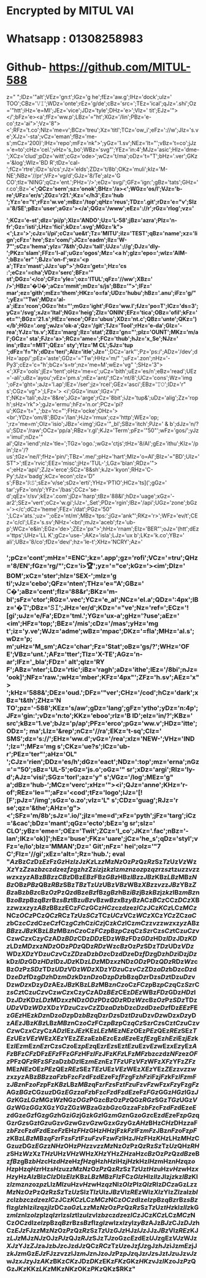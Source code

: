 # Encrypted by MITUL VAI
# Whatsapp : 01308258983 
# Github- https://github.com/MITUL-588

z="
";lDz='"alt';VEz='gn:t';lGz='g he';fEz='aw.g';IHz='dock';uIz=' TOO';CBz='𝚅𝙸';WDz='onte';rEz='g/de';cBz='src=';TEz='ical';qJz='.shi';Oz='"htt';iHz='e=MI';JEz='vice';JDz='tyle';DHz='e>';VIz=' tit';EJz='"></';bFz='e><a';fFz='ww.p';LBz='="ht';XGz='/lin';PBz='e-co';tz='ai">';Vz='8"><';RFz='t.co';NIz='me=v';BCz='treu';Xz='titl';TCz='ow_i';eFz='://w';JIz='s.ve';XJz='-sta';vCz='eman';fBz='me-s';mCz='200)';lHz='repo';mFz='nk">';yGz='1.sv';NEz='lt="';vBz='t=co';jJz='e=to';cHz='cel.';vHz='s_bo';WBz='svg"';YEz='in:4';MJz='asic';HIz='dme-';XCz='clud';pDz='witt';cGz='ode>';wCz='t/ma';oDz='t="T';bHz='.ver';GKz='&log';WIz='BD R';tDz='cal-';fCz='rtre';iDz='s/cs';rJz='elds';ZDz='t/8b';OKz='muli';kIz='M-NE';NBz='//pr';VFz='vg/d';GJz='8/Te';aIz='G CO';tIz='NING';qCz='ent.';PHz='/>';eDz='svg/';GFz='ign:';gBz='tats';GHz='r.co';Bz='<b><';QCz='sern';sz='onok';BHz='/a><';WGz='os/l';VJz='b-re';UFz='er/s';ZGz='r21.';Kz='</h3';Ez='hub ';Yz='e="t';rFz='w.ve';mBz='/top';qHz='reus';TDz='.git';rDz='e="v';SIz='8/SE';pBz='user';aGz='></a';QGz='/www';eEz='://r';rGz='rlog';vz='</p>';KCz='e-st';dIz='pi/p';XIz='ANDO';Uz='L-58';jBz='azra';PIz='n-fr';Gz='isti';LHz='fici';kDz='.svg';MGz='k"><';Lz='>';cJz='i/pi';cCz='ue&t';Tz='MITU';iIz='TEST';qBz='name';xz='lign';cFz=' hre';Sz='com/';JCz='eadm';lIz='W-7"';sCz='hema';yIz='7&th';OJz='tall';UJz='://g';DJz='dly-';PKz='slam';FFz='l-al';uGz='ogos';Mz='<a h';gIz='epo=';wIz='AIM-';bBz='er" ';BJz='on-f';wz='<p a';TFz='mast';JJz='up">';hGz='get=';Hz='cs :';eCz='=cha';VDz='serc';BFz='" st';DGz='</co';CFz='yle=';oz='ITUL';qFz='//ww';XBz=' />';HBz='�𝚄�';aCz='mmit';mDz='s/js';BBz='">';IFz=' mar';ez='gith';mEz='them';HKz='o=fa';UDz='hubu';hBz='.anu';iFz='g/" ';yEz='"Twi';MDz='al-a';iEz='rcon';OGz='ht="';mGz='ight';FGz='ww.l';fJz='po=T';lCz='ds=3';yCz='/svg';xJz='ltal';NGz='heig';ZIz='ONIN';EFz='tica';OBz='ofil';kFz='et="';BGz='21.s';HEz='ence';OFz='ubus';XDz='nt.c';QBz='unte';QKz=')</b';HGz='.org';wJz='ok-a';Qz='/git';TJz='Tool';rHz='e-da';GIz='-rea';YJz='ts.v';XEz='marg';IIz='stat';ZBz='gn="';pIz='OUNT';MKz='m/al';GCz=' sta';FJz='a>';RCz='ame=';FCz='thub';hJz='x_Se';NJz=' ins';rBz='=MIT';QEz=' sty';YIz='M CL';SJz='tup ';dFz='f="h';dDz='ter/';AIz='itle';Jz='</b>';DCz='ark"';Pz='ps:/';ADz='/dev';dHz='app/';pEz='aste';GDz='="Tw';HHz='m/" ';uFz='.zon';nHz='-Py3';cEz='c="h';bCz='s=tr';nz='me=M';wEz='vg" ';SHz='3"><';XFz='ools';jEz='tent';oHz='me=c';uCz='bith';uEz='es/n';eBz='read';UEz='-ali';uBz='ayou';vEz='pm.s';nEz='ant/';tCz='nt/8';UCz='cons';Wz='img ';oFz='ght=';aJz='l.ap';IEz='/ser';jz='rcel';GEz='asci';EBz='𝚃𝙾';IDz='r" s';CGz='vg">';LFz='> <i';GGz='inux';IGz='/" t';NKz='tali';eJz='8&re';JGz='arge';rCz='8bit';iJz='tup&';uDz='alig';Zz='roph';sHz='rk">';gJz='ermu';hFz='n.or';PCz='pi?u';KGz='t="_';bz='rc="';FHz='ocke';OHz='><br';YDz='om/8';BDz='/lan';HJz='rmux';cz='http';WEz='op; ';rz='me=m';OIz='isio';JBz='<img';iGz='"_bl';SBz='itch';PJz=' & b';dJz='n/?u';SDz='/raw';OCz='pp/a';RBz='r.gl';KJz='Term';pFz='"50"';wFz='gos/';yJz='imul';nDz='" al';QIz='iend';nIz='tle=';TGz='ogo.';wGz='ctjs';tHz='8/AI';gEz='ithu';KIz='/pin';lz='/?us';tGz='ne/l';fHz='pin/';TBz='.me/';pHz='hart';MIz='o=AI';BIz='="BD';UIz='ST">';tEz='rvic';EEz='misc';jHz='TUL-';LGz='blan';RDz='"> <';eHz='api/';ZJz='erce';SCz='8&sh';kJz='kyon';RHz='C-Py';tJz='badg';kCz='econ';cIz='D" s';FBz='𝚁𝚂';sEz='v/se';sDz='erti';YHz='PTIO';HCz='ts](';gGz=' tar';yFz='on/p';YFz='/bas';CCz='se-d';qEz='r/sv';kEz='.com';jDz='harp';tBz='88&l';hDz='uage';xGz='-ar2';SEz='vert';oCz='w.gi';IJz='_Set';PDz='rgin';lBz='/api';UGz='zone';bGz='></c';dCz='heme';FEz='/dat';PGz='50" ';LCz='ats.';uz='</a>';oEz='nt/m';MBz='tps:';jGz='ank"';RKz='r>';WFz='ev/t';CEz='c/cl';LEz='s.sv';NHz='<br/';mJz='aceb';fz='ub-p';WCz='e&in';EGz='de>';ZEz='px">';hHz='rnam';EIz='BER"';oJz='(htt';dEz='ttps';UHz='LL K';gCz='use-';AKz='isla';LJz='ux b';LKz='k.co';YBz=' ali';UBz='8/co';fDz='dev/';hz='le-t';XHz='NCRY';Az='<h3>';pCz='cont';mHz='=ENC';kz='.app';gz='rofi';VCz='=tru';QHz='8/EN';fGz='rg/"';Cz='i>🏆';yz='="ce';kGz='><im';DIz=' BOM';xCz='ster';hIz='SEX-';mIz='g ti';vJz='cebo';QFz='nten';THz='e="A';GBz=' 𝙲�';aBz='cent';fIz='88&r';BKz='m-bl';sFz='ctor';RGz='.vec';YCz='e_al';NCz='el.a';QDz=':4px';IBz='�𝚃';DBz='𝚂𝙸';JHz='er/d';KDz='="ve';Nz='ref=';ECz='![gi';uJz='e/Fa';EDz='tml.';YGz='ux-a';gHz='?use';aEz=' <im';HFz='top;';BEz='/mis';cDz='/mas';yHz='mg t';iz='y.ve';WJz='adme';wBz='mpac';DKz='=fla';MHz='al.s';wDz='p; m';uHz='M_sm';ACz='char';Fz='Stat';oBz='gs/?';WHz='OF E';VBz='unt.';AFz='tter';TIz='X-TE';AGz='n-ar';lFz='_bla';FDz=' alt';qIz='RY F';ABz='nter';LDz='rtic';iBz='ragh';aDz='ithe';lEz='/8bi';nJz='ook]';NFz='raw.';wHz='mber';KFz='4px"';ZFz='h.sv';AEz='x"> ';kHz='588&';DEz='oud.';DFz='"ver';CHz='/cod';hCz='dark';xBz='t&th';ZHz='N TO';pz='-588';KEz='s/aw';gDz='lang';gFz='ytho';yDz='n:4p';JFz='gin:';vDz='n:to';KKz='eboo';rIz='B ID';eIz='in/?';KBz=' src';kBz='1.ve';bJz='p/ap';PFz='erco';pGz='ww.v';HDz='itte';ODz='; ma';LIz='&rep';nCz='//ra';EKz='t-sq';CIz=' SMS';dz='s://';EHz='ww.d';vGz='/rea';xIz='NEW-';VHz='IND ';Iz='</i>';MFz='mg s';CKz='ue?s';ICz='ub-r';PEz='ter"';aHz='OL" ';CJz='rien';DDz='es/h';dGz='eact';NDz=':top';mz='erna';nGz='="50';sBz='UL-5';eGz='js.o';oGz='" sr';xDz='argi';RIz='ly-d';AJz='visi';SGz='torl';az='y" s';VGz='/log';MEz='g" a';dBz='hub-';MCz='verc';xHz='"><i';QJz='anne';KHz='r-of';REz='le="';aFz='<cod';tFz='logo';lJz='[![F';pJz='/img';sGz='o.zo';vIz='L" s';CDz='guag';RJz='r se';qz='&the';AHz='g"><';SFz='m/8b';sJz='.io/';jIz='me=d';xFz='pyth';jFz='targ';iCz='&cac';bDz='mant';qGz='ecto';bEz='g sr';sIz=' CLO';yBz='eme=';OEz='Twit';ZCz='l_co';JKz='.fac';nBz='-lan';IKz='ok)]';hEz='buse';FKz='uare';jCz='he_s';qDz='styl';vFz='e/lo';bIz='MMAN';Dz=' Git';nFz=' hei';oIz='"7 C';FIz='//gi';xEz='alt=';Rz='hub.';
eval "$Az$Bz$Cz$Dz$Ez$Fz$Gz$Hz$Iz$Jz$Kz$Lz$z$Mz$Nz$Oz$Pz$Qz$Rz$Sz$Tz$Uz$Vz$Wz$Xz$Yz$Zz$az$bz$cz$dz$ez$fz$gz$hz$Zz$iz$jz$kz$lz$mz$nz$oz$pz$qz$rz$sz$tz$uz$z$vz$z$wz$xz$yz$ABz$BBz$z$CBz$DBz$EBz$FBz$GBz$HBz$IBz$z$JBz$KBz$LBz$MBz$NBz$OBz$PBz$QBz$RBz$SBz$TBz$Tz$Uz$UBz$VBz$WBz$XBz$z$vz$z$JBz$YBz$ZBz$aBz$bBz$cBz$Oz$Pz$Qz$dBz$eBz$fBz$gBz$hBz$iBz$jBz$kBz$jz$kz$lBz$mBz$nBz$oBz$pBz$qBz$rBz$sBz$tBz$uBz$vBz$wBz$xBz$yBz$ACz$BCz$CCz$DCz$XBz$z$wz$xz$yz$ABz$BBz$z$ECz$FCz$GCz$HCz$cz$dz$ez$ICz$JCz$KCz$LCz$MCz$NCz$OCz$PCz$QCz$RCz$Tz$Uz$SCz$TCz$UCz$VCz$WCz$XCz$YCz$ZCz$aCz$bCz$cCz$dCz$eCz$fCz$gCz$hCz$iCz$jCz$kCz$lCz$mCz$z$vz$z$wz$xz$yz$ABz$BBz$z$JBz$KBz$LBz$MBz$nCz$oCz$FCz$pBz$pCz$qCz$Sz$rCz$sCz$tCz$uCz$vCz$wCz$xCz$yCz$ADz$BDz$CDz$DDz$EDz$WBz$FDz$GDz$HDz$IDz$JDz$KDz$LDz$MDz$xz$NDz$ODz$PDz$QDz$RDz$Wz$cBz$Oz$Pz$SDz$TDz$UDz$VDz$WDz$XDz$YDz$uCz$vCz$ZDz$aDz$bDz$cDz$dDz$eDz$fDz$gDz$hDz$iDz$jDz$kDz$lDz$GDz$HDz$IDz$JDz$KDz$LDz$MDz$xz$NDz$ODz$PDz$QDz$RDz$Wz$cBz$Oz$Pz$SDz$TDz$UDz$VDz$WDz$XDz$YDz$uCz$vCz$ZDz$aDz$bDz$cDz$dDz$eDz$fDz$gDz$hDz$mDz$kDz$nDz$oDz$pDz$bBz$qDz$rDz$sDz$tDz$uDz$vDz$wDz$xDz$yDz$AEz$JBz$KBz$LBz$MBz$nCz$oCz$FCz$pBz$pCz$qCz$Sz$rCz$sCz$tCz$uCz$vCz$wCz$xCz$yCz$ADz$BEz$CEz$DEz$WBz$FDz$GDz$HDz$IDz$JDz$KDz$LDz$MDz$xz$NDz$ODz$PDz$QDz$RDz$Wz$cBz$Oz$Pz$SDz$TDz$UDz$VDz$WDz$XDz$YDz$uCz$vCz$ZDz$aDz$bDz$cDz$dDz$eDz$fDz$EEz$FEz$GEz$HEz$kDz$nDz$oDz$pDz$bBz$qDz$rDz$sDz$tDz$uDz$vDz$wDz$xDz$yDz$AEz$JBz$KBz$LBz$MBz$nCz$oCz$FCz$pBz$pCz$qCz$Sz$rCz$sCz$tCz$uCz$vCz$wCz$xCz$yCz$ADz$IEz$JEz$KEz$LEz$MEz$NEz$OEz$PEz$QEz$REz$SEz$TEz$UEz$VEz$WEz$XEz$YEz$ZEz$aEz$bEz$cEz$dEz$eEz$fEz$gEz$hEz$iEz$jEz$kEz$lEz$mEz$nEz$rCz$sCz$oEz$pEz$qEz$rEz$sEz$tEz$uEz$vEz$wEz$xEz$yEz$AFz$BFz$CFz$DFz$EFz$FFz$GFz$HFz$IFz$JFz$KFz$LFz$MFz$bz$cz$dz$NFz$ez$OFz$PFz$QFz$RFz$SFz$aDz$bDz$lEz$mEz$nEz$TFz$UFz$VFz$WFz$XFz$YFz$ZFz$MEz$NEz$OEz$PEz$QEz$REz$SEz$TEz$UEz$VEz$WEz$XEz$YEz$ZEz$z$vz$z$wz$xz$yz$ABz$BBz$z$aFz$bFz$cFz$dFz$dEz$eFz$fFz$gFz$hFz$iFz$jFz$kFz$lFz$mFz$JBz$nFz$oFz$pFz$KBz$LBz$MBz$qFz$rFz$sFz$tFz$uFz$vFz$wFz$xFz$yFz$gFz$AGz$BGz$CGz$uz$DGz$EGz$z$aFz$bFz$cFz$dFz$dEz$eFz$FGz$GGz$HGz$IGz$JGz$KGz$LGz$MGz$Wz$NGz$OGz$PGz$cBz$Oz$Pz$QGz$RGz$SGz$TGz$UGz$VGz$WGz$GGz$XGz$YGz$ZGz$WBz$aGz$bGz$cGz$z$aFz$bFz$cFz$dFz$dEz$eEz$dGz$eGz$fGz$gGz$hGz$iGz$jGz$kGz$lGz$mGz$nGz$oGz$cEz$dEz$eFz$pGz$qGz$rGz$sGz$tGz$uGz$vGz$wGz$vGz$wGz$xGz$yGz$AHz$BHz$CHz$DHz$z$aFz$bFz$cFz$dFz$dEz$eFz$EHz$FHz$GHz$HHz$jFz$kFz$lFz$mFz$JBz$nFz$oFz$pFz$KBz$LBz$MBz$qFz$rFz$sFz$tFz$uFz$vFz$wFz$IHz$JHz$FHz$KHz$LHz$MHz$CGz$uz$DGz$EGz$z$NHz$OHz$PHz$z$vz$z$Mz$Nz$Oz$Pz$Qz$Rz$Sz$Tz$Uz$QHz$RHz$SHz$Wz$Xz$THz$UHz$VHz$WHz$XHz$YHz$ZHz$aHz$cBz$Oz$Pz$Qz$dBz$eBz$fBz$gBz$bHz$cHz$dHz$eHz$fHz$gHz$hHz$iHz$jHz$kHz$lHz$mHz$nHz$qz$oHz$pHz$qHz$rHz$sHz$uz$z$Mz$Nz$Oz$Pz$Qz$Rz$Sz$Tz$Uz$tHz$uHz$vHz$wHz$xHz$yHz$AIz$BIz$CIz$DIz$EIz$KBz$LBz$MBz$FIz$FCz$GIz$HIz$IIz$JIz$jz$kz$lBz$KIz$lz$mz$nz$oz$pz$LIz$MIz$uHz$vHz$wHz$qz$NIz$OIz$PIz$QIz$RIz$DCz$aGz$Lz$z$Mz$Nz$Oz$Pz$Qz$Rz$Sz$Tz$Uz$SIz$TIz$UIz$JBz$VIz$REz$WIz$XIz$YIz$ZIz$aIz$bIz$cIz$bz$cz$dz$ez$ICz$JCz$KCz$LCz$MCz$NCz$OCz$dIz$eIz$pBz$qBz$rBz$sBz$fIz$gIz$hIz$iIz$qz$jIz$DCz$aGz$Lz$z$Mz$Nz$Oz$Pz$Qz$Rz$Sz$Tz$Uz$tHz$kIz$lIz$kGz$mIz$nIz$oIz$pIz$qIz$rIz$sIz$tIz$uIz$vIz$bz$cz$dz$ez$ICz$JCz$KCz$LCz$MCz$NCz$OCz$dIz$eIz$pBz$qBz$rBz$sBz$fIz$gIz$wIz$xIz$yIz$yBz$AJz$BJz$CJz$DJz$hCz$EJz$FJz$z$Mz$Nz$Oz$Pz$Qz$Rz$Sz$Tz$Uz$GJz$HJz$IJz$JJz$JBz$VIz$REz$KJz$LJz$MJz$NJz$OJz$PJz$QJz$RJz$SJz$TJz$oGz$cEz$dEz$UJz$gEz$VJz$WJz$XJz$YJz$ZJz$aJz$bJz$cJz$dJz$QCz$RCz$Tz$Uz$eJz$fJz$gJz$hJz$iJz$mEz$jJz$kJz$mGz$EJz$FJz$z$vz$z$lJz$mJz$nJz$oJz$Pz$pJz$qJz$rJz$sJz$tJz$uJz$vJz$wJz$xJz$yJz$AKz$BKz$CKz$JDz$DKz$EKz$FKz$GKz$HKz$vJz$IKz$oJz$Pz$QGz$JKz$KKz$LKz$MKz$NKz$OKz$PKz$QKz$RKz"
